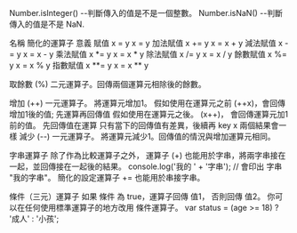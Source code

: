 Number.isInteger()  --判斷傳入的值是不是一個整數。
Number.isNaN()      --判斷傳入的值是不是 NaN.

名稱	  簡化的運算子	 意義
賦值	     x = y	   x = y
加法賦值	 x += y	   x = x + y
減法賦值	 x -= y    x = x - y
乘法賦值	 x *= y	   x = x * y
除法賦值	 x /= y	   x = x / y
餘數賦值	 x %= y	   x = x % y
指數賦值	 x **= y   x = x ** y


取餘數 (%)	 二元運算子。回傳兩個運算元相除後的餘數。

增加 (++)   一元運算子。 將運算元增加1。
假如使用在運算元之前 (++x)，會回傳增加1後的值;  先運算再回傳值
假如使用在運算元之後。 (x++)， 會回傳運算元加1前的值。	先回傳值在運算
只有當下的回傳值有差異，後續再 key x 兩個結果會一樣
減少 (--)	一元運算子。 將運算元減少1。回傳值的情況與增加運算元相同。	

字串運算子
除了作為比較運算子之外， 運算子 (+) 也能用於字串，將兩字串接在一起，並回傳接在一起後的結果。
console.log('我的 ' + '字串'); // 會印出 字串 "我的字串"。
簡化的設定運算子 += 也能用於串接字串。

條件（三元）運算子
如果 條件 為 true，運算子回傳 值1， 否則回傳 值2。 你可以在任何使用標準運算子的地方改用 條件運算子。
var status = (age >= 18) ? '成人' : '小孩';